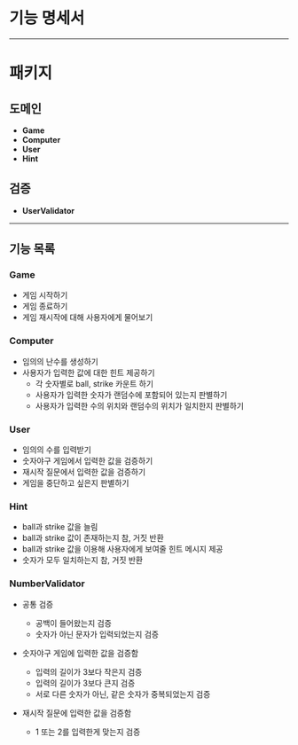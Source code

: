 <h1> 기능 명세서 </h1>

---

# 패키지

## 도메인
- **Game**
- **Computer**
- **User**
- **Hint**

## 검증
- **UserValidator**

---

## 기능 목록

### Game 

- 게임 시작하기
- 게임 종료하기
- 게임 재시작에 대해 사용자에게 물어보기

### Computer 

- 임의의 난수를 생성하기
- 사용자가 입력한 값에 대한 힌트 제공하기
  - 각 숫자별로 ball, strike 카운트 하기
  - 사용자가 입력한 숫자가 랜덤수에 포함되어 있는지 판별하기
  - 사용자가 입력한 수의 위치와 랜덤수의 위치가 일치한지 판별하기

### User 

- 임의의 수를 입력받기
- 숫자야구 게임에서 입력한 값을 검증하기
- 재시작 질문에서 입력한 값을 검증하기
- 게임을 중단하고 싶은지 판별하기

### Hint

- ball과 strike 값을 늘림
- ball과 strike 값이 존재하는지 참, 거짓 반환
- ball과 strike 값을 이용해 사용자에게 보여줄 힌트 메시지 제공
- 숫자가 모두 일치하는지 참, 거짓 반환

### NumberValidator

- 공통 검증 
  - 공백이 들어왔는지 검증
  - 숫자가 아닌 문자가 입력되었는지 검증

- 숫자야구 게임에 입력한 값을 검증함
  - 입력의 길이가 3보다 작은지 검증
  - 입력의 길이가 3보다 큰지 검증
  - 서로 다른 숫자가 아닌, 같은 숫자가 중복되었는지 검증

- 재시작 질문에 입력한 값을 검증함
  - 1 또는 2를 입력한게 맞는지 검증